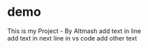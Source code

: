 # demo
This is my Project - By Altmash
add text in line
<br>
add text in next line in vs code
add other text 